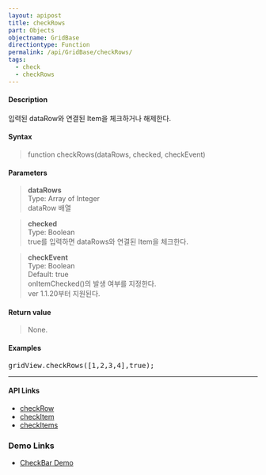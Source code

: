 ```yaml
---
layout: apipost
title: checkRows
part: Objects
objectname: GridBase
directiontype: Function
permalink: /api/GridBase/checkRows/
tags:
  - check
  - checkRows
---
```



#### Description

 입력된 dataRow와 연결된 Item을 체크하거나 해제한다.  

#### Syntax

> function checkRows(dataRows, checked, checkEvent)  

#### Parameters

> **dataRows**  
> Type: Array of Integer  
> dataRow 배열  

> **checked**  
> Type: Boolean  
> true를 입력하면 dataRows와 연결된 Item을 체크한다.  

> **checkEvent**  
> Type: Boolean  
> Default: true  
> onItemChecked()의 발생 여부를 지정한다.  
> ver 1.1.20부터 지원된다.   

#### Return value

> None.  

#### Examples 

<pre class="prettyprint">
gridView.checkRows([1,2,3,4],true);
</pre>

---

#### API Links

* [checkRow](/api/GridBase/checkRow)
* [checkItem](/api/GridBase/checkItem)
* [checkItems](/api/GridBase/checkItems)

### Demo Links

* [CheckBar Demo](http://demo.realgrid.com/GridComponent/CheckBar/)